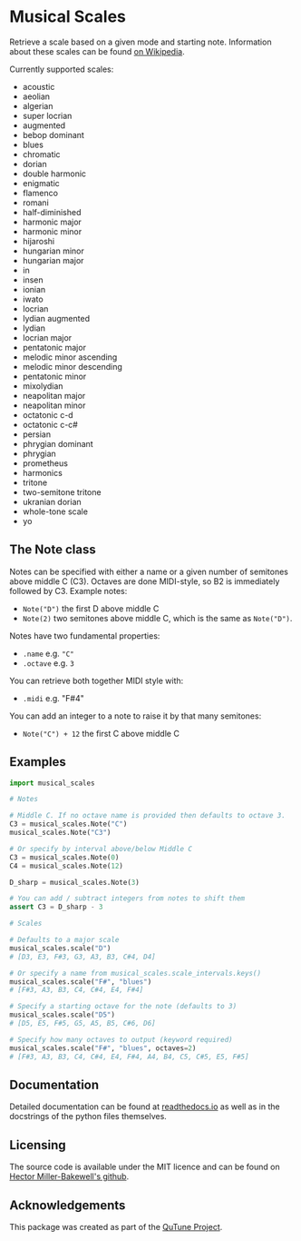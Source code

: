 # Musical Scales

Retrieve a scale based on a given mode and starting note.
Information about these scales can be found [on Wikipedia](https://en.wikipedia.org/wiki/List_of_musical_scales_and_modes).

Currently supported scales:
 - acoustic
 - aeolian
 - algerian
 - super locrian
 - augmented
 - bebop dominant
 - blues
 - chromatic
 - dorian
 - double harmonic
 - enigmatic
 - flamenco
 - romani
 - half-diminished
 - harmonic major
 - harmonic minor
 - hijaroshi
 - hungarian minor
 - hungarian major
 - in
 - insen
 - ionian
 - iwato
 - locrian
 - lydian augmented
 - lydian
 - locrian major
 - pentatonic major
 - melodic minor ascending
 - melodic minor descending
 - pentatonic minor
 - mixolydian
 - neapolitan major
 - neapolitan minor
 - octatonic c-d
 - octatonic c-c#
 - persian
 - phrygian dominant
 - phrygian
 - prometheus
 - harmonics
 - tritone
 - two-semitone tritone
 - ukranian dorian
 - whole-tone scale
 - yo

## The Note class

Notes can be specified with either a name or a given number of semitones above middle C (C3).
Octaves are done MIDI-style, so B2 is immediately followed by C3.
Example notes:
 - `Note("D")` the first D above middle C
 - `Note(2)` two semitones above middle C, which is the same as `Note("D")`.

Notes have two fundamental properties:
 - `.name` e.g. `"C"`
 - `.octave` e.g. `3`

You can retrieve both together MIDI style with:
 - `.midi` e.g. "F#4"

You can add an integer to a note to raise it by that many semitones:
 - `Note("C") + 12` the first C above middle C

## Examples
````python
import musical_scales

# Notes

# Middle C. If no octave name is provided then defaults to octave 3.
C3 = musical_scales.Note("C")
musical_scales.Note("C3")

# Or specify by interval above/below Middle C
C3 = musical_scales.Note(0)
C4 = musical_scales.Note(12)

D_sharp = musical_scales.Note(3)

# You can add / subtract integers from notes to shift them
assert C3 = D_sharp - 3

# Scales

# Defaults to a major scale
musical_scales.scale("D")
# [D3, E3, F#3, G3, A3, B3, C#4, D4]

# Or specify a name from musical_scales.scale_intervals.keys()
musical_scales.scale("F#", "blues")
# [F#3, A3, B3, C4, C#4, E4, F#4]

# Specify a starting octave for the note (defaults to 3)
musical_scales.scale("D5")
# [D5, E5, F#5, G5, A5, B5, C#6, D6]

# Specify how many octaves to output (keyword required)
musical_scales.scale("F#", "blues", octaves=2)
# [F#3, A3, B3, C4, C#4, E4, F#4, A4, B4, C5, C#5, E5, F#5]
````


## Documentation

Detailed documentation can be found at [readthedocs.io](https://musical-scales.readthedocs.io/en/latest/) as well as
in the docstrings of the python files themselves.

## Licensing

The source code is available under the MIT licence and can be found
on [Hector Miller-Bakewell's github](https://github.com/hmillerbakewell/musical-scales).

## Acknowledgements

This package was created as part of the [QuTune Project](https://iccmr-quantum.github.io/).

